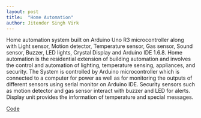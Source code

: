 ```yaml
---
layout: post
title:  "Home Automation"
author: Jitender Singh Virk
---
```


Home automation system built on Arduino Uno R3 microcontroller along with Light sensor, Motion detector, Temperature sensor, Gas sensor, Sound sensor, Buzzer, LED lights, Crystal Display and Arduino IDE 1.6.8. Home automation is the residential extension of building automation and involves the control and automation of lighting, temperature sensing, appliances, and security. The System is controlled by Arduino microcontroller which is connected to a computer for power as well as for monitoring the outputs of different sensors using serial monitor on Arduino IDE. Security sensors such as motion detector and gas sensor interact with buzzer and LED for alerts. Display unit provides the information of temperature and special messages.

[Code](https://github.com/VirkSaab/Home-Automation)
